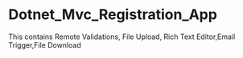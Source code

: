 # Dotnet_Mvc_Registration_App
  This contains Remote Validations, File Upload, Rich Text Editor,Email Trigger,File Download
